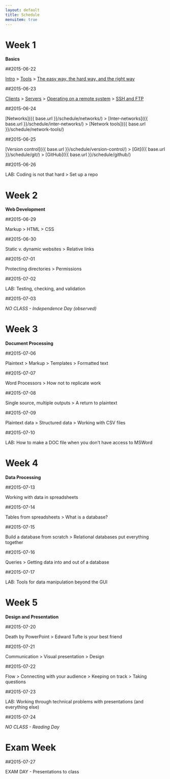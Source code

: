 ```yaml
---
layout: default
title: Schedule
menuitem: true
---
```


# Week 1

**Basics**

##2015-06-22

[Intro](./intro/) > [Tools](./tools/) > [The easy way, the hard way, and the right way](./easy-hard-right/)

##2015-06-23

[Clients](./clients/) > [Servers](./servers/) > [Operating on a remote system](./remote/) > [SSH and FTP](./ssh-ftp/) 

##2015-06-24

[Networks]({{ base.url }}/schedule/networks/) > [Inter-networks]({{ base.url }}/schedule/inter-networks/) > [Network tools]({{ base.url }}/schedule/network-tools/)

##2015-06-25

[Version control]({{ base.url }}/schedule/version-control/) > [Git]({{ base.url }}/schedule/git/) > [GitHub]({{ base.url }}/schedule/github/)

##2015-06-26

LAB: Coding is not that hard > Set up a repo

# Week 2

**Web Development**

##2015-06-29

Markup > HTML > CSS 

##2015-06-30

Static v. dynamic websites > Relative links

##2015-07-01

Protecting directories > Permissions

##2015-07-02

LAB: Testing, checking, and validation

##2015-07-03

*NO CLASS - Independence Day (observed)*

# Week 3

**Document Processing**

##2015-07-06

Plaintext > Markup > Templates > Formatted text

##2015-07-07

Word Processors > How not to replicate work

##2015-07-08

Single source, multiple outputs > A return to plaintext

##2015-07-09

Plaintext data > Structured data > Working with CSV files

##2015-07-10

LAB: How to make a DOC file when you don't have access to MSWord

# Week 4

**Data Processing**

##2015-07-13

Working with data in spreadsheets 

##2015-07-14

Tables from spreadsheets > What is a database?

##2015-07-15

Build a database from scratch > Relational databases put everything together

##2015-07-16

Queries > Getting data into and out of a database

##2015-07-17

LAB: Tools for data manipulation beyond the GUI

# Week 5

**Design and Presentation**

##2015-07-20

Death by PowerPoint > Edward Tufte is your best friend

##2015-07-21

Communication > Visual presentation > Design

##2015-07-22

Flow > Connecting with your audience > Keeping on track > Taking questions

##2015-07-23

LAB: Working through technical problems with presentations (and everything else)

##2015-07-24 

*NO CLASS - Reading Day*

# Exam Week

##2015-07-27

EXAM DAY - Presentations to class